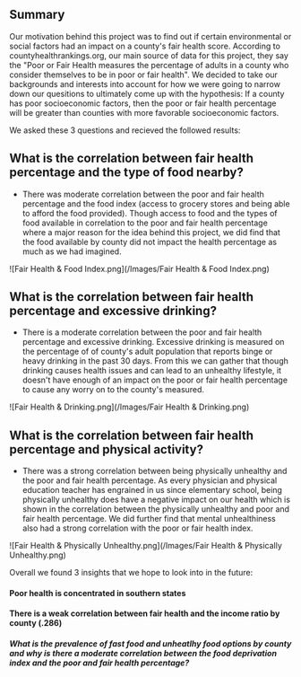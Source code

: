 ## Summary
Our motivation behind this project was to find out if certain environmental or social factors had an impact on a county's fair health score. According to countyhealthrankings.org, our main source of data for this project, they say the "Poor or Fair Health measures the percentage of adults in a county who consider themselves to be in poor or fair health". We decided to take our backgrounds and interests into account for how we were going to narrow down our quesitions to ultimately come up with the hypothesis: If a county has poor socioeconomic factors, then the poor or fair health percentage will be greater than counties with more favorable socioeconomic factors.

We asked these 3 questions and recieved the followed results:


## What is the correlation between fair health percentage and the type of food nearby?
  - There was moderate correlation between the poor and fair health percentage and the food index (access to grocery stores and being able to afford the food provided). Though access to food and the types of food available in correlation to the poor and fair health percentage where a major reason for the idea behind this project, we did find that the food available by county did not impact the health percentage as much as we had imagined. 
  
 ![Fair Health & Food Index.png](/Images/Fair Health & Food Index.png)
 
## What is the correlation between fair health percentage and excessive drinking?
  - There is a moderate correlation between the poor and fair health percentage and excessive drinking. Excessive drinking is measured on the percentage of of county's adult population that reports binge or heavy drinking in the past 30 days. From this we can gather that though drinking causes health issues and can lead to an unhealthy lifestyle, it doesn't have enough of an impact on the poor or fair health percentage to cause any worry on to the county's measured. 
  
  ![Fair Health & Drinking.png](/Images/Fair Health & Drinking.png)
 
## What is the correlation between fair health percentage and physical activity?
  - There was a strong correlation between being physically unhealthy and the poor and fair health percentage. As every physician and physical education teacher has engrained in us since elementary school, being physically unhealthy does have a negative impact on our health which is shown in the correlation between the physically unhealthy and poor and fair health percentage. We did further find that mental unhealthiness also had a strong correlation with the poor or fair health index.

![Fair Health & Physically Unhealthy.png](/Images/Fair Health & Physically Unhealthy.png)


Overall we found 3 insights that we hope to look into in the future:

#### Poor health is concentrated in southern states 
#### There is a weak correlation between fair health and the income ratio by county (.286)
##### What is the prevalence of fast food and unheatlhy food options by county and why is there a moderate correlation between the food deprivation index and the poor and fair health percentage?
